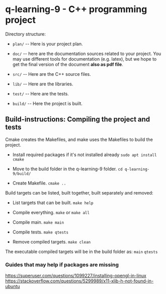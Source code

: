 # q-learning-9 - C++ programming project #

Directory structure:

  * `plan/` -- Here is your project plan.

  * `doc/` -- here are the documentation sources related to your project.
    You may use different tools for documentation (e.g. latex),
    but we hope to get the final version of the document
    **also as pdf file**.

  * `src/` -- Here are the C++ source files.

  * `lib/` -- Here are the libraries.

  * `test/` -- Here are the tests.

  * `build/` -- Here the project is built.


## Build-instructions: Compiling the project and tests ##
Cmake creates the Makefiles, and make uses the Makefiles to build the project.

* Install required packages if it's not installed already
`sudo apt install cmake`

* Move to the build folder in the q-learning-9 folder.
`cd q-learning-9/build/`

* Create Makefile.
`cmake ..`

Build targets can be listed, built together, built separately and removed:

* List targets that can be built.
`make help`

* Compile everything.
`make` or `make all`

* Compile main.
`make main`

* Compile tests.
`make qtests`

* Remove compiled targets.
`make clean`

The executable compiled targets will be in the build folder as:
`main`
`qtests`


### Guides that may help if packages are missing ###
https://superuser.com/questions/1099227/installing-opengl-in-linux
https://stackoverflow.com/questions/5299989/x11-xlib-h-not-found-in-ubuntu
